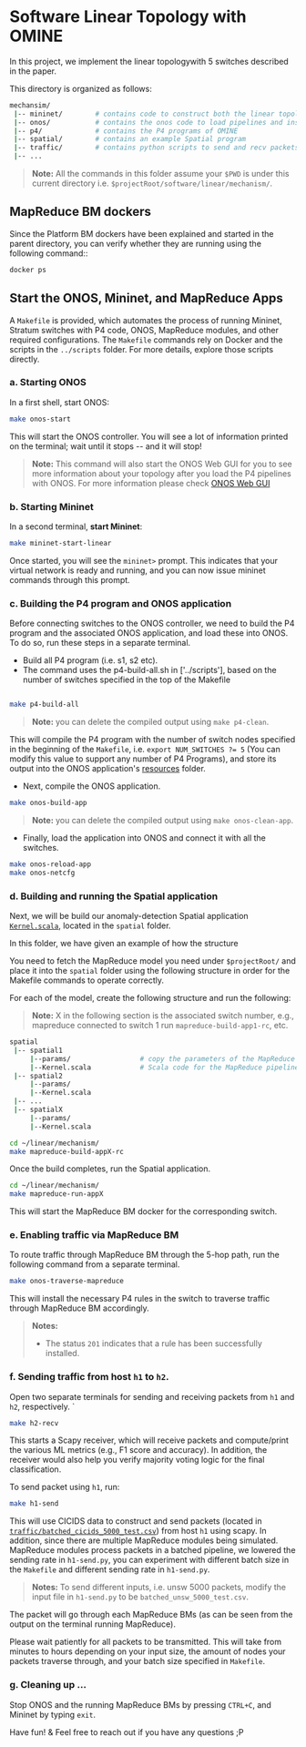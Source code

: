 # Software Linear Topology with OMINE

In this project, we implement the linear topologywith 5 switches  described in the paper.

This directory is organized as follows:
```sh
mechansim/
 |-- mininet/        # contains code to construct both the linear topology
 |-- onos/           # contains the onos code to load pipelines and install CLONE group into the switch
 |-- p4/             # contains the P4 programs of OMINE
 |-- spatial/        # contains an example Spatial program
 |-- traffic/        # contains python scripts to send and recv packets and the associated input files for creating traffic
 |-- ...
```

> **Note:** 
> All the commands in this folder assume your `$PWD` is under this current directory i.e. `$projectRoot/software/linear/mechanism/`.

## MapReduce BM dockers

Since the Platform BM dockers have been explained and started in the parent directory, you can verify whether they are running using the following command::
```sh
docker ps
```

## Start the ONOS, Mininet, and MapReduce Apps

A `Makefile` is provided, which automates the process of running Mininet, Stratum switches with P4 code, ONOS, MapReduce modules, and other required configurations. The `Makefile` commands rely on Docker and the scripts in the `../scripts` folder. For more details, explore those scripts directly.


### a. Starting ONOS
In a first shell, start ONOS:

```sh
make onos-start
```

This will start the ONOS controller. You will see a lot of information printed on the terminal; wait until it stops -- and it will stop!

> **Note:**
> This command will also start the ONOS Web GUI for you to see more information about your topology after you load the P4 pipelines with ONOS. For more information please check [ONOS Web GUI](https://wiki.onosproject.org/display/ONOS/The+ONOS+Web+GUI)

### b. Starting Mininet
In a second terminal, **start Mininet**:

```sh
make mininet-start-linear
```

Once started, you will see the `mininet>` prompt. This indicates that your virtual network is ready and running, and you can now issue mininet commands through this prompt.

### c. Building the P4 program and ONOS application

Before connecting switches to the ONOS controller, we need to build the P4 program and the associated ONOS application, and load these into ONOS. To do so, run these steps in a separate terminal.

* Build all P4 program (i.e. s1, s2 etc).
* The command uses the p4-build-all.sh in ['../scripts'], based on the number of switches specified in the top of the Makefile
```sh

make p4-build-all
```

> **Note:** you can delete the compiled output using `make p4-clean`.

This will compile the P4 program with the number of switch nodes specified in the beginning of the `Makefile`, i.e. `export NUM_SWITCHES ?= 5` (You can modify this value to support any number of P4 Programs), and store its output into the ONOS application's [resources](onos/app/src/main/resources) folder.

* Next, compile the ONOS application.

```sh
make onos-build-app
```

> **Note:** you can delete the compiled output using `make onos-clean-app`.
> 
* Finally, load the application into ONOS and connect it with all the switches.

```sh
make onos-reload-app
make onos-netcfg
```


### d. Building and running the Spatial application

Next, we will be build our anomaly-detection Spatial application [`Kernel.scala`](spatial/Kernel.scala), located in the `spatial` folder.

In this folder, we have given an example of how the structure 


You need to fetch the MapReduce model you need under `$projectRoot/` and place it into the `spatial` folder using the following structure in order for the Makefile commands to operate correctly. 

For each of the model, create the following structure and run the following: 

 > **Note:** X in the following section is the associated switch number, e.g., mapreduce connected to switch 1 run `mapreduce-build-app1-rc`, etc.

```sh
spatial
 |-- spatial1
     |--params/                 # copy the parameters of the MapReduce models into the params/ folder 
     |--Kernel.scala            # Scala code for the MapReduce pipeline
 |-- spatial2
     |--params/
     |--Kernel.scala
 |-- ...
 |-- spatialX
     |--params/
     |--Kernel.scala
```

```sh
cd ~/linear/mechanism/
make mapreduce-build-appX-rc 
```

Once the build completes, run the Spatial application.

```sh
cd ~/linear/mechanism/
make mapreduce-run-appX
```

This will start the MapReduce BM docker for the corresponding switch.

### e. Enabling traffic via MapReduce BM

To route traffic through MapReduce BM through the 5-hop path, run the following command from a separate terminal.

```sh
make onos-traverse-mapreduce
```

This will install the necessary P4 rules in the switch to traverse traffic through MapReduce BM accordingly.

> **Notes:**
> - The status `201` indicates that a rule has been successfully installed.




### f. Sending traffic from host `h1` to `h2`.

Open two separate terminals for sending and receiving  packets from `h1` and `h2`, respectively. ` 

```sh
make h2-recv
```

This starts a Scapy receiver, which will receive packets and compute/print the various ML metrics (e.g., F1 score and accuracy). In addition, the receiver would also help you verify majority voting logic for the final classification. 

To send packet using `h1`, run:

```sh
make h1-send
```

This will use CICIDS data to construct and send packets (located in [`traffic/batched_cicids_5000_test.csv`](traffic/batched_cicids_5000_test.csv)) from host `h1` using scapy.
In addition, since there are multiple MapReduce modules being simulated. MapReduce modules process packets in a batched pipeline, we lowered the sending rate in `h1-send.py`, you can experiment with different batch size in the `Makefile` and different sending rate in `h1-send.py`.

> **Notes:** To send different inputs, i.e. unsw 5000 packets, modify the input file in `h1-send.py` to be `batched_unsw_5000_test.csv`.

The packet will go through each MapReduce BMs (as can be seen from the output on the terminal running MapReduce). 

Please wait patiently for all packets to be transmitted. This will take from minutes to hours depending on your input size, the amount of nodes your packets traverse through, and your batch size specified in `Makefile`.

### g. Cleaning up ...

Stop ONOS and the running MapReduce BMs by pressing `CTRL+C`, and Mininet by typing `exit`. 


Have fun! & Feel free to reach out if you have any questions ;P
